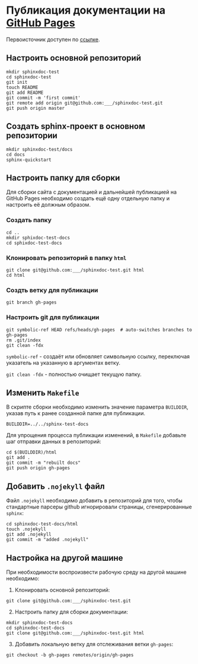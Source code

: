 # Публикация документации на [GitHub Pages](https://pages.github.com/)

Первоисточник доступен по [ссылке](https://daler.github.io/sphinxdoc-test/includeme.html).

## Настроить основной репозиторий

```
mkdir sphinxdoc-test
cd sphinxdoc-test
git init
touch README
git add README
git commit -m 'first commit'
git remote add origin git@github.com:___/sphinxdoc-test.git
git push origin master
```

## Создать sphinx-проект в основном репозитории

```
mkdir sphinxdoc-test/docs
cd docs
sphinx-quickstart
```

## Настроить папку для сборки

Для сборки сайта с документацией и дальнейшей публикацией на GitHub Pages
необходимо создать ещё одну отдельную папку и настроить её должным образом.

### Создать папку

```
cd ..
mkdir sphixdoc-test-docs
cd sphixdoc-test-docs
```

### Клонировать репозиторий в папку `html`

```
git clone git@github.com:___/sphinxdoc-test.git html
cd html
```

### Создть ветку для публикации

```
git branch gh-pages
```

### Настроить git для публикации

```
git symbolic-ref HEAD refs/heads/gh-pages  # auto-switches branches to gh-pages
rm .git/index
git clean -fdx
```

`symbolic-ref` - создаёт или обновляет символьную ссылку, переключая указатель
на указанную в аргументах ветку.

`git clean -fdx` - полностью очищает текущую папку.

## Изменить `Makefile`

В скрипте сборки необходимо изменить значение параметра `BUILDDIR`, указав путь
к ранее созданной папке для публикации.

```
BUILDDIR=../../sphinx-test-docs
```

Для упрощения процесса публикации изменений, в `Makefile` добавьте шаг отправки
данных в репозиторий:

```
cd $(BUILDDIR)/html
git add .
git commit -m "rebuilt docs"
git push origin gh-pages
```

## Добавить `.nojekyll` файл

Файл `.nojekyll` необходимо добавить в репозиторий для того, чтобы стандартные
парсеры github игнорировали страницы, сгенерированные `sphinx`:

```
cd sphinxdoc-test-docs/html
touch .nojekyll
git add .nojekyll
git commit -m "added .nojekyll"
```

## Настройка на другой машине

При необходимости воспроизвести рабочую среду на другой машине необходимо:

1. Клонировать основной репозиторий:

```
git clone git@github.com:___/sphinxdoc-test.git
```

2. Настроить папку для сборки документации:

```
mkdir sphinxdoc-test-docs
cd sphinxdoc-test-docs
git clone git@github.com:___/sphinxdoc-test.git html
```

3. Добавить локальную ветку для отслеживания ветки `gh-pages`:

```
git checkout -b gh-pages remotes/origin/gh-pages
```
